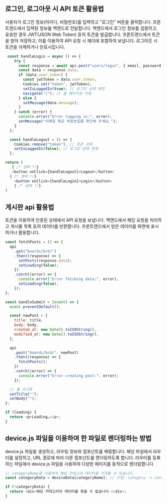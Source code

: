 ## 로그인, 로그아웃 시 API 토큰 활용법

사용자가 로그인 정보(아이디, 비밀번호)를 입력하고 "로그인" 버튼을 클릭합니다.
프론트엔드에서 입력된 정보를 백엔드로 전달합니다.
백엔드에서 로그인 정보를 검증하고, 유효한 경우 JWT(JSON Web Token) 등의 토큰을 발급합니다.
프론트엔드에서 토큰을 받아 저장하고, 이를 이용하여 API 요청 시 헤더에 포함하여 보냅니다.
로그아웃 시 토큰을 삭제하거나 만료시킵니다.

```js
 const handleLogin = async () => {
    try {
      const response = await api.post("users/login", { email, password });
      const data = response.data;
      if (data.user.token) {
        const jwtToken = data.user.token;
        Cookies.set("token", jwtToken);
        setIsLoggedIn(true); // 로그인 상태 변경
        navigate("/"); // 홈 페이지로 이동
      } else {
        setMessage(data.message);
      }
    } catch (error) {
      console.error("Error logging in:", error);
      setMessage("이메일 혹은 비밀번호를 확인해 주세요.");
    }
  };

  const handleLogout = () => {
    Cookies.remove("token"); // 토큰 삭제
    setIsLoggedIn(false); // 로그인 상태 변경
  };

return (
   { /* 생략 */}
   <button onClick={handleLogout}>Logout</button>
  { /* 생략 */}
    <button onClick={handleLogin}>Login</button>
    { /* 생략 */}
)
```

## 게시판 api 활용법

토큰을 이용하여 인증된 상태에서 API 요청을 보냅니다.
백엔드에서 해당 요청을 처리하고 게시물 목록 등의 데이터를 반환합니다.
프론트엔드에서 받은 데이터를 화면에 표시하거나 활용합니다.

```js
const fetchPosts = () => {
  api
    .get("boards/brd/")
    .then((response) => {
      setPosts(response.data);
      setLoading(false);
    })
    .catch((error) => {
      console.error("Error fetching data:", error);
      setLoading(false);
    });
};

const handleSubmit = (event) => {
  event.preventDefault();

  const newPost = {
    title: title,
    body: body,
    created_at: new Date().toISOString(),
    modified_at: new Date().toISOString(),
  };

  api
    .post("boards/brd/", newPost)
    .then((response) => {
      fetchPosts();
    })
    .catch((error) => {
      console.error("Error creating post:", error);
    });

  // 폼 초기화
  setTitle("");
  setBody("");
};

if (loading) {
  return <p>Loading…</p>;
}
```

## device.js 파일을 이용하여 한 파일로 렌더링하는 방법

device.js 파일을 생성하고, 라우팅 정보와 컴포넌트를 매핑합니다.
해당 파일에서 라우터를 설정하고, URL 경로에 따라 다른 컴포넌트를 렌더링하도록 합니다.
라우터를 등록하는 파일에서 device.js 파일을 사용하여 다양한 페이지를 동적으로 렌더링합니다.

```js
// categoryName을 사용하여 해당 카테고리 데이터를 가져올 수 있습니다.
const categoryData = deviceData[categoryName]; // 수정: category -> categoryName

if (!categoryData) {
  return <div>해당 카테고리의 데이터를 찾을 수 없습니다.</div>;
}
```
